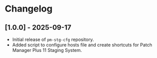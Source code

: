 # Changelog

## [1.0.0] - 2025-09-17
- Initial release of `pm-stg-cfg` repository.
- Added script to configure hosts file and create shortcuts for Patch Manager Plus 11 Staging System.
